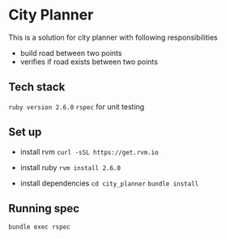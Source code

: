 # City Planner

This is a solution for city planner with following responsibilities

 - build road between two points
 - verifies if road exists between two points


## Tech stack

`ruby version 2.6.0`
`rspec` for unit testing

## Set up

- install rvm
`curl -sSL https://get.rvm.io`

- install ruby
`rvm install 2.6.0`

- install dependencies
`cd city_planner`
`bundle install`

## Running spec

`bundle exec rspec`
